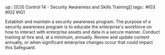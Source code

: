 up:: [[CIS Control 14 - Security Awareness and Skills Training]]
tags:: #IG3 #IG2 #IG1

Establish and maintain a security awareness program. The purpose of a security awareness program is to educate the enterprise's workforce on how to interact with enterprise assets and data in a secure manner. Conduct training at hire and, at a minimum, annually. Review and update content annually, or when significant enterprise changes occur that could impact this Safeguard.